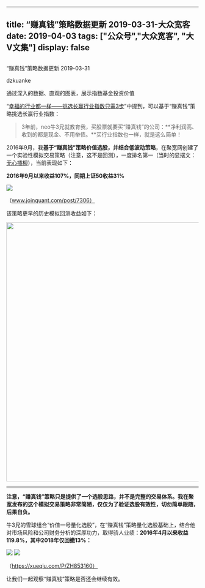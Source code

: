 
---
title:   “赚真钱”策略数据更新 2019-03-31-大众宽客
date: 2019-04-03
tags: ["公众号","大众宽客", "大V文集"]
display: false
---


## 



“赚真钱”策略数据更新 2019-03-31




dzkuanke




通过深入的数据、直观的图表，展示指数基金投资价值


“[幸福的行业都一样——挑选长赢行业指数只需3步](http://mp.weixin.qq.com/s?__biz=MzAwMTc1MDcwNw==&amp;mid=2648273097&amp;idx=1&amp;sn=2f957b81f3a7e74bc0c5ee9c00f5c027&amp;chksm=82f93315b58eba03bdd47cad22bda4c984a9762246dbcad1682d68578a21f5a574b80f1b11d7&amp;scene=21#wechat_redirect)”中提到，可以基于“赚真钱”策略挑选长赢行业指数：



> 3年前，neo牛3兄就教育我，买股票就要买“赚真钱”的公司：**净利润高、收到的都是现金、不用举债。**买行业指数也一样，就是这么简单！



2016年9月，我**基于“赚真钱”策略价值选股，并结合低波动策略**，在聚宽网创建了一个实验性模拟交易策略（注意，这不是回测），一度排名第一（当时的显摆文：[无心插柳](http://mp.weixin.qq.com/s?__biz=MzAwMTc1MDcwNw==&amp;mid=2648272641&amp;idx=1&amp;sn=df03a37f7e03c5b19ee680ae94ed85c9&amp;chksm=82f92cddb58ea5cb66954433579e083a69b46ffdc0a49264cb3ab952ead6514bb84656d8b02b&amp;scene=21#wechat_redirect)），当前表现如下：



**2016年9月以来收益107%，同期上证50收益31%**

<img class="rich_pages" data-copyright="0" data-ratio="0.4381067961165049" data-s="300,640" src="https://mmbiz.qpic.cn/mmbiz_png/PKw3FQPmhIjt6fTgUrW2ibKHgZKMolrDe7unUDNZuFcHyw825et9DLQTKQ1jkbnjhNwT0eJgff5xzPbgeIelIjg/640?wx_fmt=png" data-type="png" data-w="1648" style=""/>

（www.joinquant.com/post/7306）



该策略更早的历史模拟回测收益如下：

<img class="" data-copyright="0" data-ratio="0.3767926988265971" data-s="300,640" data-type="png" data-w="1534" src="https://mmbiz.qpic.cn/mmbiz_png/PKw3FQPmhIheibnqCslicyEqCH6s8VOrVedb5icUW39BC5I2PcBhibCVic8J9ibIB4sLRkPebAxym0T9lZTdd6AnbTRQ/640?wx_fmt=png" style="box-sizing: border-box !important;word-wrap: break-word !important;width: 677px !important;visibility: visible !important;"/>

****

**注意，“赚真钱”策略只是提供了一个选股思路，并不是完整的交易体系。我在聚宽发布的这个模拟交易策略非常简陋，仅仅为了验证选股有效性，切勿简单跟随，后果自负。**



牛3兄的雪球组合“价值一号量化选股”，在“赚真钱”策略量化选股基础上，结合他对市场风险和公司财务分析的深厚功力，取得骄人业绩：**2016年4月以来收益119.8<strong style="max-width: 100%;box-sizing: border-box !important;word-wrap: break-word !important;">%**</strong>**，其中2018年仅回撤13%：**



<img class="" data-copyright="0" data-ratio="0.9524680073126143" data-s="300,640" src="https://mmbiz.qpic.cn/mmbiz_png/PKw3FQPmhIjt6fTgUrW2ibKHgZKMolrDelrG0yPoibYD0cI2hs2vLcOvydjgIeVYTYOZa4onG9FfNKCW0ev2DEpg/640?wx_fmt=png" data-type="png" data-w="1094" style=""/>



<img class="" data-copyright="0" data-ratio="0.5808823529411765" data-s="300,640" src="https://mmbiz.qpic.cn/mmbiz_png/PKw3FQPmhIjt6fTgUrW2ibKHgZKMolrDeUGHXtxUSaKVku1E1fjBoUI58CTrvqn2OoKtibcriaLG10rH6SgLlqR0g/640?wx_fmt=png" data-type="png" data-w="1088" style=""/>

（https://xueqiu.com/P/ZH853160）



让我们一起观察“赚真钱”策略是否还会继续有效。








